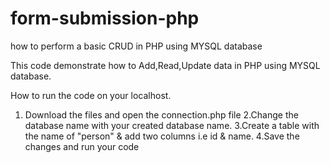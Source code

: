 # form-submission-php
how to perform a basic CRUD in PHP using MYSQL database

This code demonstrate how to Add,Read,Update data in PHP using MYSQL database.

How to run the code on your localhost.

1. Download the files and open the connection.php file 
2.Change the database name with your created database name.
3.Create a table with the name of "person" & add two columns i.e id & name.
4.Save the changes and run your code
